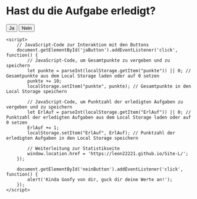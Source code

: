 <html lang="de">
<head>
    <meta charset="UTF-8">
    <meta name="viewport" content="width=device-width, initial-scale=1.0">
    <title>Fragene</title>
</head>
<body>
    <h1>Hast du die Aufgabe erledigt?</h1>
    <button id="jaButton">Ja</button>
    <button id="neinButton">Nein</button>

    <script>
        // JavaScript-Code zur Interaktion mit den Buttons
        document.getElementById('jaButton').addEventListener('click', function() {
            // JavaScript-Code, um Gesamtpunkte zu vergeben und zu speichern
            let punkte = parseInt(localStorage.getItem("punkte")) || 0; // Gesamtpunkte aus dem Local Storage laden oder auf 0 setzen
            punkte += 10;
            localStorage.setItem("punkte", punkte); // Gesamtpunkte in den Local Storage speichern

            // JavaScript-Code, um Punktzahl der erledigten Aufgaben zu vergeben und zu speichern
            let ErlAuf = parseInt(localStorage.getItem("ErlAuf")) || 0; // Punktzahl der erledigten Aufgaben aus dem Local Storage laden oder auf 0 setzen
            ErlAuf += 1;
            localStorage.setItem("ErlAuf", ErlAuf); // Punktzahl der erledigten Aufgaben in den Local Storage speichern

            // Weiterleitung zur Statistikseite
            window.location.href = 'https://leon22221.github.io/Site-L/';
        });

        document.getElementById('neinButton').addEventListener('click', function() {
            alert('Kinda Goofy von dir, guck dir deine Werte an!');
        });
    </script>
</body>
</html>
